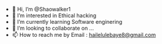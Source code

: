 - 👋 Hi, I’m @Shaowalker1
- 👀 I’m interested in Ethical hacking 
- 🌱 I’m currently learning Software enginering 
- 💞️ I’m looking to collaborate on ...
- 📫 How to reach me by Email : hailelulebaye8@gmail.com

<!---
Shaowalker1/Shaowalker1 is a ✨ special ✨ repository because its `README.md` (this file) appears on your GitHub profile.
You can click the Preview link to take a look at your changes.
--->
